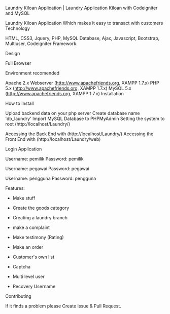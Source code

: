 Laundry Kiloan Application | Laundry Application Kiloan with Codeigniter and MySQL

Laundry Kiloan Application Which makes it easy to transact with customers
Technology

HTML, CSS3, Jquery, PHP, MySQL Database, Ajax, Javascript, Bootstrap, Multiuser, Codeigniter Framework.

Design

Full Browser

Environment recomended

Apache 2.x Webserver (http://www.apachefriends.org, XAMPP 1.7.x)
PHP 5.x (http://www.apachefriends.org, XAMPP 1.7.x)
MySQL 5.x (http://www.apachefriends.org, XAMPP 1.7.x)
Installation

How to Install

Upload backend data on your php server
Create database name 'db_laundry'
Import MySQL Database to PHPMyAdmin
Setting the system to root (http://localhost/Laundry/)


Accessing the Back End with (http://localhost/Laundry/)
Accessing the Front End with (http://localhost/Laundry/web)



Login Application

Username: pemilik
Password: pemilik

Username: pegawai
Password: pegawai

Username: pengguna
Password: pengguna


Features:
- Make stuff

- Create the goods category

- Creating a laundry branch

- make a complaint

- Make testimony (Rating)

- Make an order

- Customer's own list

- Captcha

- Multi level user

- Recovery Username


Contributing

If it finds a problem please Create Issue & Pull Request.
